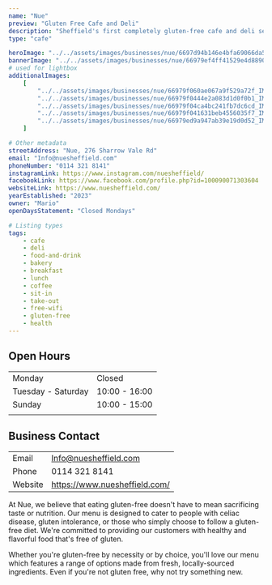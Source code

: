 ```yaml
---
name: "Nue"
preview: "Gluten Free Cafe and Deli"
description: "Sheffield's first completely gluten-free cafe and deli selling a range of handmade baked goods along with sweet and savoury small bites. Perfect for a midday mediterranean bite to eat or coffee catch-up. "
type: "cafe"

heroImage: "../../assets/images/businesses/nue/6697d94b146e4bfa69066da5_Nue-Thumb.jpg"
bannerImage: "../../assets/images/businesses/nue/66979ef4ff41529e4d88909b_IMG_4264---Nue-Sheffield.jpeg"
# used for lightbox
additionalImages:
    [
        "../../assets/images/businesses/nue/66979f060ae067a9f529a72f_IMG_4270---Nue-Sheffield.jpeg",
        "../../assets/images/businesses/nue/66979f0444e2a083d1d0f0b1_IMG_4269---Nue-Sheffield.jpeg",
        "../../assets/images/businesses/nue/66979f04ca4bc241fb7dc6cd_IMG_4268---Nue-Sheffield.jpeg",
        "../../assets/images/businesses/nue/66979f041631beb4556035f7_IMG_4272---Nue-Sheffield.jpeg",
        "../../assets/images/businesses/nue/66979ed9a947ab39e19d0d52_IMG_4273---Nue-Sheffield.jpeg",
    ]

# Other metadata
streetAddress: "Nue, 276 Sharrow Vale Rd"
email: "Info@nuesheffield.com"
phoneNumber: "0114 321 8141"
instagramLink: https://www.instagram.com/nuesheffield/
facebookLink: https://www.facebook.com/profile.php?id=100090071303604
websiteLink: https://www.nuesheffield.com/
yearEstablished: "2023"
owner: "Mario"
openDaysStatement: "Closed Mondays"

# Listing types
tags:
    - cafe
    - deli
    - food-and-drink
    - bakery
    - breakfast
    - lunch
    - coffee
    - sit-in
    - take-out
    - free-wifi
    - gluten-free
    - health
---
```


## Open Hours

|                    |               |
| ------------------ | ------------- |
| Monday             | Closed        |
| Tuesday - Saturday | 10:00 - 16:00 |
| Sunday             | 10:00 - 15:00 |
|                    |               |

## Business Contact

|         |                               |
| ------- | ----------------------------- |
| Email   | Info@nuesheffield.com         |
| Phone   | 0114 321 8141                 |
| Website | https://www.nuesheffield.com/ |

At Nue, we believe that eating gluten-free doesn't have to mean sacrificing taste or nutrition.
Our menu is designed to cater to people with celiac disease, gluten intolerance, or those who simply choose to follow a gluten-free diet.
We're committed to providing our customers with healthy and flavorful food that's free of gluten.

Whether you're gluten-free by necessity or by choice, you'll love our menu which features a range of options made from fresh, locally-sourced ingredients.
Even if you're not gluten free, why not try something new.
